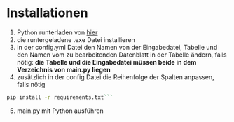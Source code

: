 # Installationen 

1. Python runterladen von [hier](https://www.python.org/ftp/python/3.10.11/python-3.10.11-amd64.exe)
2. die runtergeladene .exe Datei installieren
3. in der config.yml Datei den Namen von der Eingabedatei, Tabelle und den Namen vom zu bearbeitenden Datenblatt in der Tabelle ändern, falls nötig: **die Tabelle und die Eingabedatei müssen beide in dem Verzeichnis von main.py liegen**
4. zusätzlich in der config Datei die Reihenfolge der Spalten anpassen, falls nötig
```bash
pip install -r requirements.txt```
```
5. main.py mit Python ausführen
